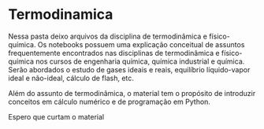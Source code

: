 # Termodinamica
Nessa pasta deixo arquivos da disciplina de termodinâmica e físico-química. Os notebooks possuem uma explicação conceitual de assuntos frequentemente encontrados nas disciplinas de termodinâmica e físico-química nos cursos de engenharia química, química industrial e química. Serão abordados o estudo de gases ideais e reais, equilíbrio líquido-vapor ideal e não-ideal, cálculo de flash, etc. 
<p>Além do assunto de termodinâmica, o material tem o propósito de introduzir conceitos em cálculo numérico e de programação em Python.</p>
<p>Espero que curtam o material</p>
